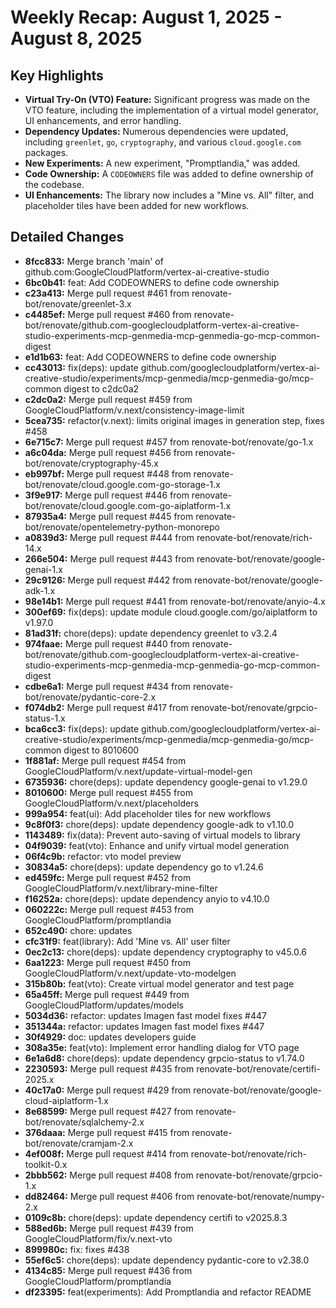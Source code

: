 
# Weekly Recap: August 1, 2025 - August 8, 2025

## Key Highlights

*   **Virtual Try-On (VTO) Feature:** Significant progress was made on the VTO feature, including the implementation of a virtual model generator, UI enhancements, and error handling.
*   **Dependency Updates:** Numerous dependencies were updated, including `greenlet`, `go`, `cryptography`, and various `cloud.google.com` packages.
*   **New Experiments:** A new experiment, "Promptlandia," was added.
*   **Code Ownership:** A `CODEOWNERS` file was added to define ownership of the codebase.
*   **UI Enhancements:** The library now includes a "Mine vs. All" filter, and placeholder tiles have been added for new workflows.

## Detailed Changes

*   **8fcc833:** Merge branch 'main' of github.com:GoogleCloudPlatform/vertex-ai-creative-studio
*   **6bc0b41:** feat: Add CODEOWNERS to define code ownership
*   **c23a413:** Merge pull request #461 from renovate-bot/renovate/greenlet-3.x
*   **c4485ef:** Merge pull request #460 from renovate-bot/renovate/github.com-googlecloudplatform-vertex-ai-creative-studio-experiments-mcp-genmedia-mcp-genmedia-go-mcp-common-digest
*   **e1d1b63:** feat: Add CODEOWNERS to define code ownership
*   **cc43013:** fix(deps): update github.com/googlecloudplatform/vertex-ai-creative-studio/experiments/mcp-genmedia/mcp-genmedia-go/mcp-common digest to c2dc0a2
*   **c2dc0a2:** Merge pull request #459 from GoogleCloudPlatform/v.next/consistency-image-limit
*   **5cea735:** refactor(v.next): limits original images in generation step, fixes #458
*   **6e715c7:** Merge pull request #457 from renovate-bot/renovate/go-1.x
*   **a6c04da:** Merge pull request #456 from renovate-bot/renovate/cryptography-45.x
*   **eb997bf:** Merge pull request #448 from renovate-bot/renovate/cloud.google.com-go-storage-1.x
*   **3f9e917:** Merge pull request #446 from renovate-bot/renovate/cloud.google.com-go-aiplatform-1.x
*   **87935a4:** Merge pull request #445 from renovate-bot/renovate/opentelemetry-python-monorepo
*   **a0839d3:** Merge pull request #444 from renovate-bot/renovate/rich-14.x
*   **266e504:** Merge pull request #443 from renovate-bot/renovate/google-genai-1.x
*   **29c9126:** Merge pull request #442 from renovate-bot/renovate/google-adk-1.x
*   **98e14b1:** Merge pull request #441 from renovate-bot/renovate/anyio-4.x
*   **300ef69:** fix(deps): update module cloud.google.com/go/aiplatform to v1.97.0
*   **81ad31f:** chore(deps): update dependency greenlet to v3.2.4
*   **974faae:** Merge pull request #440 from renovate-bot/renovate/github.com-googlecloudplatform-vertex-ai-creative-studio-experiments-mcp-genmedia-mcp-genmedia-go-mcp-common-digest
*   **cdbe6a1:** Merge pull request #434 from renovate-bot/renovate/pydantic-core-2.x
*   **f074db2:** Merge pull request #417 from renovate-bot/renovate/grpcio-status-1.x
*   **bca6cc3:** fix(deps): update github.com/googlecloudplatform/vertex-ai-creative-studio/experiments/mcp-genmedia/mcp-genmedia-go/mcp-common digest to 8010600
*   **1f881af:** Merge pull request #454 from GoogleCloudPlatform/v.next/update-virtual-model-gen
*   **6735936:** chore(deps): update dependency google-genai to v1.29.0
*   **8010600:** Merge pull request #455 from GoogleCloudPlatform/v.next/placeholders
*   **999a954:** feat(ui): Add placeholder tiles for new workflows
*   **9c8f0f3:** chore(deps): update dependency google-adk to v1.10.0
*   **1143489:** fix(data): Prevent auto-saving of virtual models to library
*   **04f9039:** feat(vto): Enhance and unify virtual model generation
*   **06f4c9b:** refactor: vto model preview
*   **30834a5:** chore(deps): update dependency go to v1.24.6
*   **ed459fc:** Merge pull request #452 from GoogleCloudPlatform/v.next/library-mine-filter
*   **f16252a:** chore(deps): update dependency anyio to v4.10.0
*   **060222c:** Merge pull request #453 from GoogleCloudPlatform/promptlandia
*   **652c490:** chore: updates
*   **cfc31f9:** feat(library): Add 'Mine vs. All' user filter
*   **0ec2c13:** chore(deps): update dependency cryptography to v45.0.6
*   **6aa1223:** Merge pull request #450 from GoogleCloudPlatform/v.next/update-vto-modelgen
*   **315b80b:** feat(vto): Create virtual model generator and test page
*   **65a45ff:** Merge pull request #449 from GoogleCloudPlatform/updates/models
*   **5034d36:** refactor: updates Imagen fast model fixes #447
*   **351344a:** refactor: updates Imagen fast model fixes #447
*   **30f4929:** doc: updates developers guide
*   **308a35e:** feat(vto): Implement error handling dialog for VTO page
*   **6e1a6d8:** chore(deps): update dependency grpcio-status to v1.74.0
*   **2230593:** Merge pull request #435 from renovate-bot/renovate/certifi-2025.x
*   **40c17a0:** Merge pull request #429 from renovate-bot/renovate/google-cloud-aiplatform-1.x
*   **8e68599:** Merge pull request #427 from renovate-bot/renovate/sqlalchemy-2.x
*   **376daaa:** Merge pull request #415 from renovate-bot/renovate/cramjam-2.x
*   **4ef008f:** Merge pull request #414 from renovate-bot/renovate/rich-toolkit-0.x
*   **2bbb562:** Merge pull request #408 from renovate-bot/renovate/grpcio-1.x
*   **dd82464:** Merge pull request #406 from renovate-bot/renovate/numpy-2.x
*   **0109c8b:** chore(deps): update dependency certifi to v2025.8.3
*   **588ed6b:** Merge pull request #439 from GoogleCloudPlatform/fix/v.next-vto
*   **899980c:** fix: fixes #438
*   **55ef6c5:** chore(deps): update dependency pydantic-core to v2.38.0
*   **4134c85:** Merge pull request #436 from GoogleCloudPlatform/promptlandia
*   **df23395:** feat(experiments): Add Promptlandia and refactor README
